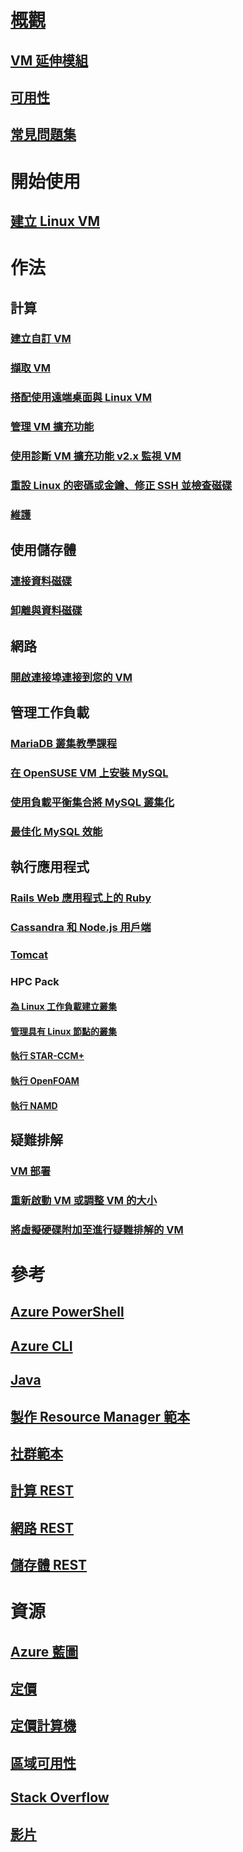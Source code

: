 # [概觀](../overview.md)
## [VM 延伸模組](agents-and-extensions-classic.md)
## [可用性](configure-availability-classic.md)
## [常見問題集](faq-classic.md)

# 開始使用
## [建立 Linux VM](createportal-classic.md)

# 作法
## 計算
### [建立自訂 VM](create-custom-classic.md)
### [擷取 VM](capture-image-classic.md)
### [搭配使用遠端桌面與 Linux VM](remote-desktop-classic.md)
### [管理 VM 擴充功能](manage-extensions-classic.md)
### [使用診斷 VM 擴充功能 v2.x 監視 VM](diagnostic-extension-v2.md)
### [重設 Linux 的密碼或金鑰、修正 SSH 並檢查磁碟](reset-access-classic.md)
### [維護](planned-maintenance-schedule-classic.md)

## 使用儲存體
### [連接資料磁碟](attach-disk-classic.md)
### [卸離與資料磁碟](detach-disk-classic.md)

## 網路
### [開啟連接埠連接到您的 VM](setup-endpoints.md)

## 管理工作負載
### [MariaDB 叢集教學課程](mariadb-mysql-cluster.md)
### [在 OpenSUSE VM 上安裝 MySQL](mysql-on-opensuse.md)
### [使用負載平衡集合將 MySQL 叢集化](mysql-cluster.md)
### [最佳化 MySQL 效能](optimize-mysql.md)

## 執行應用程式
### [Rails Web 應用程式上的 Ruby](ruby-rails-web-app.md)
### [Cassandra 和 Node.js 用戶端](cassandra-nodejs.md)
### [Tomcat](setup-tomcat.md)
### HPC Pack
#### [為 Linux 工作負載建立叢集](hpcpack-cluster-powershell-script.md)
#### [管理具有 Linux 節點的叢集](hpcpack-cluster.md)
#### [執行 STAR-CCM+](hpcpack-cluster-starccm.md)
#### [執行 OpenFOAM](hpcpack-cluster-openfoam.md)
#### [執行 NAMD](hpcpack-cluster-namd.md)

## 疑難排解
### [VM 部署](troubleshoot-deployment-new-vm.md)
### [重新啟動 VM 或調整 VM 的大小](restart-resize-error-troubleshooting.md)
### [將虛擬硬碟附加至進行疑難排解的 VM](troubleshoot-recovery-disks-portal.md)

# 參考
## [Azure PowerShell](/powershell/azure/overview)
## [Azure CLI](/cli/azure/vm)
## [Java](/java/api)
## [製作 Resource Manager 範本](../../../azure-resource-manager/resource-group-authoring-templates.md?toc=%2fazure%2fvirtual-machines%2flinux%2ftoc.json)
## [社群範本](https://azure.microsoft.com/documentation/templates)
## [計算 REST](https://msdn.microsoft.com/library/jj157206.aspx)
## [網路 REST](https://msdn.microsoft.com/library/jj157182.aspx)
## [儲存體 REST](https://msdn.microsoft.com/library/ee460790.aspx)


# 資源
## [Azure 藍圖](https://azure.microsoft.com/roadmap/?category=compute)
## [定價](https://azure.microsoft.com/pricing/details/virtual-machines/#Linux)
## [定價計算機](https://azure.microsoft.com/pricing/calculator/)
## [區域可用性](https://azure.microsoft.com/regions/services)
## [Stack Overflow](http://stackoverflow.com/questions/tagged/azure-virtual-machine)
## [影片](https://azure.microsoft.com/documentation/videos/index/?services=virtual-machines)
